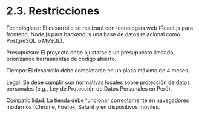 # 2.3. Restricciones

Tecnológicas: El desarrollo se realizará con tecnologías web (React.js para frontend, Node.js para backend, y una base de datos relacional como PostgreSQL o MySQL).


Presupuesto: El proyecto debe ajustarse a un presupuesto limitado, priorizando herramientas de código abierto.


Tiempo: El desarrollo debe completarse en un plazo máximo de 4 meses.


Legal: Se debe cumplir con normativas locales sobre protección de datos personales (e.g., Ley de Protección de Datos Personales en Perú).


Compatibilidad: La tienda debe funcionar correctamente en navegadores modernos (Chrome, Firefox, Safari) y en dispositivos móviles.
